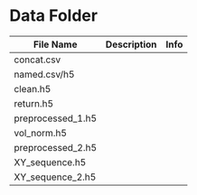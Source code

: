 # Data Folder

| File Name         | Description | Info |
|-------------------|---|---|
| concat.csv        |   |   |
| named.csv/h5      |   |   |
| clean.h5          |   |   |
| return.h5         |   |   |
| preprocessed_1.h5 |   |   |
| vol_norm.h5       |   |   |
| preprocessed_2.h5 |   |   |
| XY_sequence.h5    |   |   |
| XY_sequence_2.h5  |   |   |
